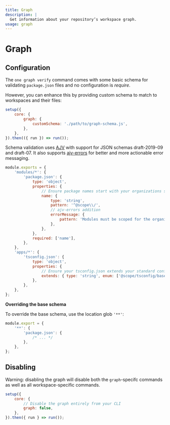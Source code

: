 ```yaml
---
title: Graph
description: |
  Get information about your repository’s workspace graph.
usage: graph
---
```


# Graph

## Configuration

The `one graph verify` command comes with some basic schema for validating `package.json` files and no configuration is _require_.

However, you can enhance this by providing custom schema to match to workspaces and their files:

```js {3-5}
setup({
	core: {
		graph: {
			customSchema: './path/to/graph-schema.js',
		},
	},
}).then(({ run }) => run());
```

Schema validation uses [AJV](https://ajv.js.org) with support for JSON schemas draft-2019-09 and draft-07. It also supports [ajv-errors](https://ajv.js.org/packages/ajv-errors.html) for better and more actionable error messaging.

```js title="graph-schema.js"
module.exports = {
	'modules/*': {
		'package.json': {
			type: 'object',
			properties: {
				// Ensure package names start with your organizations scope:
				name: {
					type: 'string',
					pattern: '^@scope\\/',
					// ajv-errors addition
					errorMessage: {
						pattern: 'Modules must be scoped for the organization, "@scope/<name>"',
					},
				},
			},
			required: ['name'],
		},
	},
	'apps/*': {
		'tsconfig.json': {
			type: 'object',
			properties: {
				// Ensure your tsconfig.json extends your standard config
				extends: { type: 'string', enum: ['@scope/tsconfig/base.json'] },
			},
		},
	},
};
```

<aside aria-labelled-by="#validation-title">

<p id="validation-title"><b>Overriding the base schema</b></p>

To override the base schema, use the location glob `'**'`:

```js title="graph-schema.js"
module.export = {
	'**': {
		'package.json': {
			/* ... */
		},
	},
};
```

</aside>

## Disabling

Warning: disabling the graph will disable both the `graph`-specifc commands as well as all workspace-specific commands.

```js
setup({
	core: {
		// Disable the graph entirely from your CLI
		graph: false,
	},
}).then({ run } => run());
```
